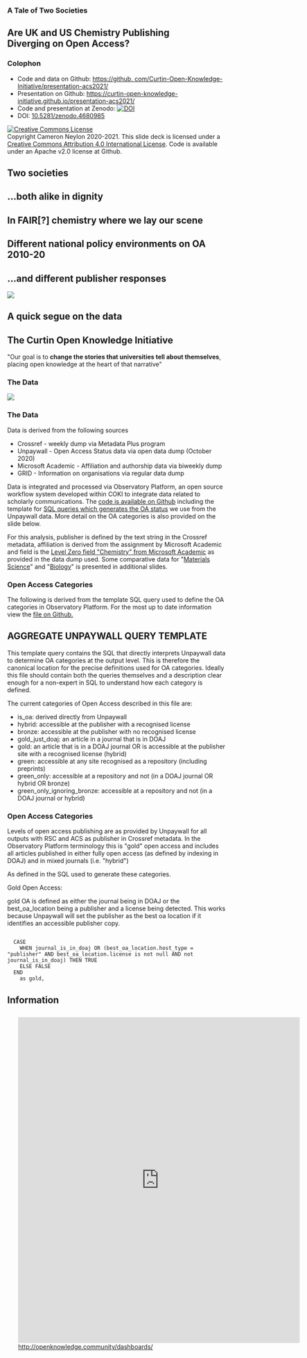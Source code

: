<!doctype html>
<html lang="en">
<head>
    <meta charset="utf-8">
    <title>A Tale of Two Societies</title>
    <link rel="stylesheet" href="dist/reveal.css">
    <link rel="stylesheet" href="dist/theme/coki.css">
</head>
<body>

<div class="reveal">
    <div class="slides">
        <section>
            <section class="titleslide" data-background="static_assets/background-title.png">
                <div vertical-align="middle">
                    <h1>A Tale of Two Societies</h1>
                    <h2>Are UK and US Chemistry Publishing <br>Diverging on Open Access?</h2>
                </div>
            </section>
            <section class="twocolumn" data-background="static_assets/background-general.png">
                <div class="leftside">
                    <h1>Colophon</h1>
                </div>
                <div class="rightside">
                    <ul>
                        <li>Code and data on Github: <a href="https://github.
com/Curtin-Open-Knowledge-Initiative/presentation-acs2021/">https://github.
com/Curtin-Open-Knowledge-Initiative/presentation-acs2021/</a></li>
                        <li>Presentation on Github: <a href="https://curtin-open-knowledge-initiative.github.
io/presentation-acs2021/">https://curtin-open-knowledge-initiative.github.io/presentation-acs2021/</a></li>
                        <li>Code and presentation at Zenodo: <a href="https://doi.org/10.5281/zenodo.4680986"><img src="https://zenodo.org/badge/DOI/10.5281/zenodo.4680986.svg" alt="DOI"></a></li>
                        <li>DOI: <a href="https://doi.org/10.5281/zenodo.4680985">10.5281/zenodo.4680985</a></li>
                    </ul>
                    <p>
                    <a rel="license" href="http://creativecommons.org/licenses/by/4.0/">
                        <img alt="Creative Commons License" style="border-width:0" src="https://i.creativecommons.org/l/by/4.0/88x31.png" /></a>
                        <br />
                        Copyright Cameron Neylon 2020-2021. This slide deck is licensed under a 
                    <a rel="license" href="http://creativecommons.org/licenses/by/4.0/">Creative Commons Attribution 4.0 International License</a>.
                    Code is available under an Apache v2.0 license at Github. 
                    </p>
                </div>
            </section>
        </section>
        <section class="sectiondivider" data-background="static_assets/background-section.png">
            <h1>Two societies</h1>
            <h2>...both alike in dignity</h2>
        </section>
        <section class="bigblacktext" data-background="static_assets/background-general.png">
            <h1>In FAIR[?] chemistry where we lay our scene</h1>
        </section>
        <section class="bigblacktext" data-background="static_assets/background-general.png">
            <h1>Different national policy environments on OA 2010-20</h1>
        </section>
        <section class="bigblacktext" data-background="static_assets/background-general.png">
            <h1>...and different publisher responses</h1>
        </section>
        <section class="bigblacktext" data-background="static_assets/background-general.png">
            <img src="static_assets/timeline.png">
        </section>
        <section class="sectiondivider" data-background="static_assets/background-section.png">
            <h1>A quick segue on the data</h1>
            <h2>The Curtin Open Knowledge Initiative</h2>
        </section>
        <section class="pullquoteorange" data-background="static_assets/background-title.png">
            <p>
                "Our goal is to <strong>change the stories that universities tell about themselves</strong>,
                placing open knowledge at the heart of that narrative"
            </p>
        </section>
        <section>
            <section class="twocolumn" data-background="static_assets/background-general.png">
                <div class="leftside">
                    <h1>The Data</h1>
                </div>
                <div class="rightside">
                    <img src="static_assets/data.png">
                </div>
            </section>
            <section class="twocolumn" data-background="static_assets/background-general.png">
                <div class="leftside">
                    <h1>The Data</h1>
                </div>
                <div class="rightside">
                    <p>Data is derived from the following sources</p>
                    <ul>
                        <li>Crossref - weekly dump via Metadata Plus program</li>
                        <li>Unpaywall - Open Access Status data via open data dump (October 2020)</li>
                        <li>Microsoft Academic - Affiliation and authorship data via biweekly dump</li>
                        <li>GRID - Information on organisations via regular data dump</li>
                    </ul>
                    <p>Data is integrated and processed via Observatory Platform, an open source workflow system
                    developed within COKI to integrate data related to scholarly communications. The
                        <a href="https://github.com/The-Academic-Observatory/observatory-platform">code is
                    available on Github</a> including the template for
                        <a href="https://github.com/The-Academic-Observatory/observatory-platform/blob/develop/observatory-dags/observatory/dags/database/sql/aggregate_unpaywall.sql.jinja2">
                            SQL queries which generates the OA
                            status</a> we use from the Unpaywall data. More detail on the OA categories is also
                    provided on the slide below.</p>
                    <p>For this analysis, publisher is defined by the text string in the Crossref metadata,
                    affiliation is derived from the assignment by Microsoft Academic and field is the
                        <a href="https://academic.microsoft.com/topics/185592680">Level Zero
                            field "Chemistry" from Microsoft Academic</a> as provided in the data dump used. Some
                    comparative data for "<a href="https://academic.microsoft.com/topics/192562407">Materials
                            Science</a>" and "<a href="https://academic.microsoft.com/topics/86803240">Biology</a>"
                        is presented in additional slides.</p>
                </div>
            </section>
            <section class="twocolumn" data-background="static_assets/background-general.png">
                <div class="leftside">
                    <h1>Open Access Categories</h1>
                </div>
                <div class="rightside">
                    <p>The following is derived from the template SQL query used to define the OA categories in
                    Observatory Platform. For the most up to date information view the
                        <a href="https://github.com/The-Academic-Observatory/observatory-platform/blob/develop/observatory-dags/observatory/dags/database/sql/aggregate_unpaywall.sql.jinja2">
                            file on Github.</a></p>
                    <h2>AGGREGATE UNPAYWALL QUERY TEMPLATE</h2>
                    <p>This template query contains the SQL that directly interprets Unpaywall
                    data to determine OA categories at the output level. This is therefore
                    the canonical location for the precise definitions used for OA categories.
                    Ideally this file should contain both the queries themselves and
                    a description clear enough for a non-expert in SQL to understand how each
                    category is defined.</p>
                    <p>The current categories of Open Access described in this file are:</p>
                    <ul>
                        <li>is_oa: derived directly from Unpaywall</li>
                        <li>hybrid: accessible at the publisher with a recognised license</li>
                        <li>bronze: accessible at the publisher with no recognised license</li>
                        <li>gold_just_doaj: an article in a journal that is in DOAJ</li>
                        <li>gold: an article that is in a DOAJ journal OR is accessible at the publisher site with a 
                        recognised license (hybrid)</li>
                        <li>green: accessible at any site recognised as a repository (including preprints)</li>
                        <li>green_only: accessible at a repository and not (in a DOAJ journal OR hybrid OR bronze)</li>
                        <li>green_only_ignoring_bronze: accessible at a repository and not (in a DOAJ journal or 
                        hybrid)</li>
                    </ul>
                </div>
            </section>
            <section class="twocolumn" data-background="static_assets/background-general.png">
                <div class="leftside">
                    <h1>Open Access Categories</h1>
                </div>
                <div class="rightside">
                    <p>Levels of open access publishing are as provided by Unpaywall for all outputs with RSC and 
ACS as publisher in Crossref metadata. In the Observatory Platform terminology this is "gold" open access and includes
all articles published in either fully open access (as defined by indexing in DOAJ) and in mixed journals (i.e. 
"hybrid")</p>
                    <p>As defined in the SQL used to generate these categories.</p> 
                    <p>Gold Open Access:</p>
                    <p>gold OA is defined as either the journal being in DOAJ or the best_oa_location being a 
publisher and a license being detected. This works because Unpaywall will set the publisher as the best oa location if
it identifies an accessible publisher copy.</p>
                    <pre><code>
  CASE
    WHEN journal_is_in_doaj OR (best_oa_location.host_type = "publisher" AND best_oa_location.license is not null AND not journal_is_in_doaj) THEN TRUE
    ELSE FALSE
  END
    as gold,</code></pre>
                </div>
            </section>
        </section>
        <section class="twocolumn" data-background="static_assets/background-general.png">
            <div class="leftside">
                <h1>Information</h1>
            </div>
            <div class="rightside">
                <div style="padding-top:2%;padding-left:5%;height:90%">
                    <iframe width="650" height="750" src="https://datastudio.google.
com/embed/reporting/0b057fb6-5e07-4643-92b5-6a25138fce6d/page/Bq6OB" frameborder="0" style="border:0" allowfullscreen></iframe>
                    <a href="http://openknowledge.community/dashboards/">http://openknowledge.community/dashboards/</a>
                </div>
            </div>
        </section>
        <section class="sectiondivider" data-background="static_assets/background-section.png">
            <h1>What about publishers?</h1>
            <h2>What can we tell about policy<br> and culture change?</h2>
        </section>
        <section class="twocolumn" data-background="static_assets/background-general.png">
                <div class="leftside">
                    <h1>Publisher choice in UK</h1>
                </div>
                <div class="rightside">
                    <iframe data-src="precipy/gbr_overtime.html"></iframe>
                </div>
        </section>
        <section class="twocolumn" 
                 data-background="static_assets/background-general.png"
                 data-transition="fade-in slide-out">
            <div class="leftside">
                <h1>Publisher choice in UK</h1>
            </div>
            <div class="rightside">
                <iframe data-src="precipy/gbr_overtime_arrows.html"></iframe>
            </div>
        </section>
        <section class="twocolumn" data-background="static_assets/background-general.png">
            <div class="leftside">
                <h1>Publisher choice by country</h1>
            </div>
            <div class="rightside">
                <iframe data-src="precipy/gbrusa_overtime.html"></iframe>
            </div>
        </section>
        <section class="twocolumn" data-background="static_assets/background-general.png">
                <div class="leftside">
                    <h1>Different patterns with OA publishing levels?</h1>
                </div>
                <div class="rightside">
                    <iframe data-src="precipy/gbrusa_pc_gold_overtime.html"></iframe>
                </div>
        </section>
        <section class="twocolumn" data-background="static_assets/background-general.png">
            <div class="leftside">
                <h1>Publisher percent of Chemistry by institution</h1>
            </div>
            <div class="rightside">
                <iframe data-src="precipy/institutions_scatter_pc_chemistry.html"></iframe>
            </div>
        </section>
        <section class="twocolumn" data-background="static_assets/background-general.png">
            <div class="leftside">
                <h1>Publisher percent of OA publishing in chemistry by institution</h1>
            </div>
            <div class="rightside">
                <iframe data-src="precipy/institutions_scatter_pc_gold_chemistry.html"></iframe>
            </div>
        </section>
        <section class="twocolumn" data-background="static_assets/background-general.png">
            <div class="leftside">
                <h1>Parallel effects at the country level</h1>
            </div>
            <div class="rightside">
                <iframe data-src="precipy/countries_overtime.html"></iframe>
            </div>
        </section>
        <section class="sectiondivider" data-background="static_assets/background-section.png">
            <h1>Conclusions</h1>
        </section>
        <section class="twocolumn" data-background="static_assets/background-general.png">
            <div class="leftside">
                <h1>Conclusions</h1>
            </div>
            <div class="rightside">
                <ul>
                    <li>
                        <p>There are significant shifts in national patterns that can be associated with changes 
                        in funder policy and with the offerings of RSC and ACS</p>
                    </li>
                    <li>
                        <p>RSC took a significant lead in early open access provision for chemistry, particularly 
                        in the UK but has fallen back</p>
                    </li>
                    <li>
                        <p>National averages don’t tell the full picture. Specific institutions show very different 
                        and quite specific patterns. There are differential policy effects</p>
                    </li>
                    <li>
                        <p>Recent changes are strongly driven by read and publish agreements with substantial
                        shifts in publisher choice corresponding to introduction of deals.</p>
                    </li>
                    <li>
                        <p>There is evidence of concentration of publishing in chemistry with two large 
                        publishers taking up an increasing percentage. Should we be concerned about diversity?</p>
                    </li>
                </ul>
            </div>
        </section>
        <section class="bigblacktext" data-background="static_assets/background-general.png">
            <h1>Chemistry has been following, not leading...</h1>
        </section>
        <section class="twocolumn" data-background="static_assets/background-general.png">
            <div class="leftside">
                <h1>Conclusions</h1>
            </div>
            <div class="rightside">
                <iframe data-src="precipy/institutions_chemistry_lag.html"></iframe>
            </div>
        </section>
        <section class="bigblacktext" data-background="static_assets/background-general.png">
            <h1>...but maybe that is starting to change</h1>
        </section>
        <section class="twocolumn" data-background="static_assets/background-general.png">
            <div class="leftside">
                <h1>COKI Team</h1>
            </div>
            <div class="rightside">
                <div style="width:45%;float:left">
                    <p><strong>Centre for Culture and Technology</strong></p>
                    <ul>
                        <li>Cameron Neylon</li>
                        <li>Lucy Montgomery</li>
                        <li>Katie Wilson</li>
                        <li>Chun-Kai (Karl) Huang</li>
                        <li>Chloe-Brookes Kenworthy</li>
                        <li>Tim Winkler</li>
                    </ul>
                    <p><strong>Funding from</strong></p>
                    <ul>
                        <li>Research Office at Curtin</li>
                        <li>Faculty of Humanities</li>
                        <li>School of Media, Creative Arts and Social Enquiry</li>
                        <li>Andrew W. Mellon Foundation</li>
                        <li>Arcadia</li>
                    </ul>
                </div>
                <div style="width:45%;float:right">
                    <p><strong>Curtin Institute for Computation</strong></p>
                    <ul>
                        <li>Richard Hosking</li>
                        <li>Rebecca Handcock</li>
                        <li>Aniek Roelofs</li>
                        <li>Jamie Diprose</li>
                        <li>Tuan Chien</li>
                    </ul>
                    <p><strong>Educopia Foundation</strong></p>
                    <ul>
                        <li>Katherine Skinner</li>
                        <li>Rebecca Meyerson</li>
                    </ul>
                </div>
            </div>
        </section>
        <section class="sectiondivider" data-background="static_assets/background-section.png">
            <h1> </h1>
            <h2>@COKIProject - @cameronneylon</h2>
            <h2>http://openknowledge.community
                <ul>
                    <li>Subscribe to the COKI Newsletter</li>
                    <li>View the public dashboards</li>
                </ul>
            </h2>
        </section>
        <section class="sectiondivider" data-background="static_assets/background-section.png">
            <h1>Notes and further information</h1>
        </section>
        <section class="twocolumn" data-background="static_assets/background-general.png">
            <div class="leftside">
                <h1>Notes</h1>
            </div>
            <div class="rightside">
                <p>Publisher percentage of chemistry is calculated based on the total count of publications
                assigned in Microsoft Academic to the Level 0 field of "chemistry" as the denominator with the
                total count of publications in Crossref where the publisher name field corresponds to the most
                common variant of the publisher name (<em>Royal Society of Chemistry (RSC)</em> and 
                <em>American Chemical Society (ACS)</em> respectively).</p>
                <p>Strictly these are not percentages and could in theory go to greater than 100%. They are
                also sensitive in magnitude to changes in the Microsoft field assignment. However it is a like
                for like comparison across the two publishers.</p>
                <p>An analysis by journal would also be interesting but currently the metadata for journal
                identification is less reliable with journal names and choice of ISSN provided in Crossref
                metadata changing from year to year for both publishers. Future analysis deploying ISSN-L
                could address this.</p>
            </div>
        </section>
        <section class="twocolumn" data-background="static_assets/background-general.png">
            <div class="leftside">
                <h1>Publisher Count by year</h1>
            </div>
            <div class="rightside">
                <iframe data-src="precipy/countries_count_overtime.html"></iframe>
            </div>
        </section>
        <section class="twocolumn" data-background="static_assets/background-general.png">
            <div class="leftside">
                <h1>Publisher % Green by year</h1>
            </div>
            <div class="rightside">
                <iframe data-src="precipy/countries_pc_green_overtime.html"></iframe>
            </div>
        </section>
        <section class="twocolumn" data-background="static_assets/background-general.png">
            <div class="leftside">
                <h1>Chemistry Count by year</h1>
            </div>
            <div class="rightside">
                <iframe data-src="precipy/countries_count_chem_overtime.html"></iframe>
            </div>
        </section>
        <section class="twocolumn" data-background="static_assets/background-general.png">
            <div class="leftside">
                <h1>Publishers % of Materials Field</h1>
            </div>
            <div class="rightside">
                <iframe data-src="precipy/countries_materials_overtime.html"></iframe>
            </div>
        </section>
        <section class="twocolumn" data-background="static_assets/background-general.png">
            <div class="leftside">
                <h1>Publishers % of Biology Field</h1>
            </div>
            <div class="rightside">
                <iframe data-src="precipy/countries_materials_overtime.html"></iframe>
            </div>
        </section>
        <section class="twocolumn" data-background="static_assets/background-general.png">
            <div class="leftside">
                <h1>Publisher percent of Materials Science by institution</h1>
            </div>
            <div class="rightside">
                <iframe data-src="precipy/institutions_scatter_pc_materials.html"></iframe>
            </div>
        </section>
        <section class="twocolumn" data-background="static_assets/background-general.png">
            <div class="leftside">
                <h1>Publisher percent of Biology by institution</h1>
            </div>
            <div class="rightside">
                <iframe data-src="precipy/institutions_scatter_pc_biology.html"></iframe>
            </div>
        </section>
    </div>
</div>

<script src="dist/reveal.js"></script>
<script type="text/javascript">
		Reveal.initialize({center: false});
</script>
</body>
</html>